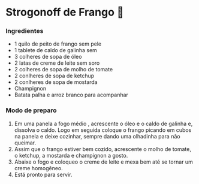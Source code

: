 
# Strogonoff de Frango :chicken:

### Ingredientes 
- 1 quilo de peito de frango sem pele
- 1 tablete de caldo de galinha sem
- 3 colheres de sopa de óleo
- 2 latas de creme de leite sem soro
- 2 colheres de sopa de molho de tomate
- 2 conlheres de sopa de ketchup
- 2 conlheres de sopa de mostarda
- Champignon
- Batata palha e arroz branco para acompanhar

### Modo de preparo 
1. Em uma panela a fogo médio , acrescente  o óleo e o caldo de galinha e, dissolva o caldo. Logo em seguida coloque o frango picando em cubos na panela e deixe cozinhar, sempre dando uma olhadinha para não queimar. 
2. Assim que o frango estiver bem cozido, acrescente o molho de tomate, o ketchup, a mostarda e champignon a gosto.
3. Abaixe o fogo e coloqueo o creme de leite e mexa bem até se tornar um creme homogêneo.
4. Está pronto para servir.